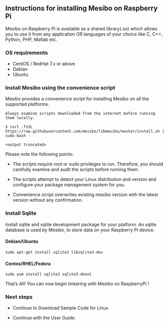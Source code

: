 
## Instructions for installing Mesibo on Raspberry Pi


Mesibo on Raspberry Pi is available as a shared library(.so) which allows you to use it from any application OR languages of your choice like C, C++, Python, PHP, Matlab etc.

### OS requirements
- CentOS / RedHat 7.x or above
- Debian
- Ubuntu

### Install Mesibo using the convenience script

Mesibo provides a convenience script for installing Mesibo on all the supported platforms.
```
Always examine scripts downloaded from the internet before running them locally.
```

```
$ curl -fsSL https://raw.githubusercontent.com/mesibo/libmesibo/master/install.sh | sudo bash -

<output truncated>

```
Please note the following points:

- The scripts require root or sudo privileges to run. Therefore, you should carefully examine and audit the scripts before running them.

- The scripts attempt to detect your Linux distribution and version and configure your package management system for you.

- Convenience script overwrites existing mesibo version with the latest version without any confirmation.



### Install Sqlite 

Install sqlite and sqlite development package for your platform. An sqlite database is used by Mesibo, to store data on your Raspberry Pi device.

#### Debian/Ubuntu
```
sudo apt-get install sqlite3 libsqlite3-dev
```
#### Centos/RHEL/Fedora
```
sudo yum install sqlite3 sqlite3-devel
```

That’s All!
You can now begin tinkering with Mesibo on RaspberryPi !


### Next steps

- Continue to Download Sample Code for Linux

- Continue with the User Guide.

